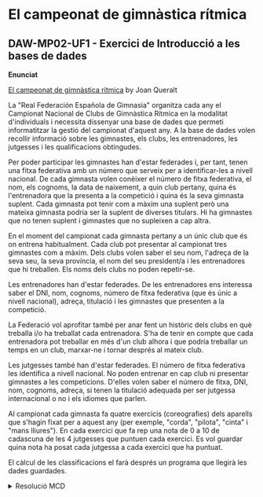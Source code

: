 # El campeonat de gimnàstica rítmica
## DAW-MP02-UF1 - Exercici de Introducció a les bases de dades
**Enunciat**

[El campeonat de gimnàstica rítmica](https://gitlab.com/joanq/DAM-M2-BasesDeDades/blob/master/UF1/2-model_ER/ritmica.adoc) by Joan Queralt

La "Real Federación Española de Gimnasia" organitza cada any el Campionat
Nacional de Clubs de Gimnàstica Rítmica en la modalitat d'individuals i
necessita dissenyar una base de dades que permeti informatitzar la gestió del
campionat d'aquest any. A la base de dades volen recollir informació sobre les
gimnastes, els clubs, les entrenadores, les jutgesses i les qualificacions
obtingudes.

Per poder participar les gimnastes han d'estar federades i, per tant, tenen una
fitxa federativa amb un número que serveix per a identificar-les a nivell
nacional. De cada gimnasta volen conèixer el número de fitxa federativa, el
nom, els cognoms, la data de naixement, a quin club pertany, quina és
l'entrenadora que la presenta a la competició i quina és la seva gimnasta
suplent. Cada gimnasta pot tenir com a màxim una suplent però una mateixa
gimnasta podria ser la suplent de diverses titulars. Hi ha gimnastes que no
tenen suplent i gimnastes que no supleixen a cap altra.

En el moment del campionat cada gimnasta pertany a un únic club que és on
entrena habitualment. Cada club pot presentar al campionat tres gimnastes
com a màxim. Dels clubs volen saber el seu nom, l'adreça de la seva seu,
la seva província, el nom del seu president/a i les entrenadores que hi
treballen. Els noms dels clubs no poden repetir-se.

Les entrenadores han d'estar federades. De les entrenadores ens interessa
saber el DNI, nom, cognoms, número de fitxa federativa (que és únic a nivell
nacional), adreça, titulació i les gimnastes que presenten a la competició.

La Federació vol aprofitar també per anar fent un històric dels clubs en què
treballa i/o ha treballat cada entrenadora. S'ha de tenir en compte que cada
entrenadora pot treballar en més d'un club alhora i que podria treballar un
temps en un club, marxar-ne i tornar després al mateix club.

Les jutgesses també han d'estar federades. El número de fitxa federativa les
identifica a nivell nacional. No poden entrenar en cap club ni presentar
gimnastes a les competicions. D'elles volen saber el número de fitxa, DNI, nom,
cognoms, adreça, si tenen la titulació adequada per ser jutgessa internacional
o no i els idiomes que parlen.

Al campionat cada gimnasta fa quatre exercicis (coreografies) dels aparells
que s'hagin fixat per a aquest any (per exemple, "corda", "pilota", "cinta" i
"mans lliures"). En cada exercici que fa rep una nota de 0 a 10 de cadascuna
de les 4 jutgesses que puntuen cada exercici. Es vol guardar quina nota ha
posat cada jutgessa a cada exercici que ha puntuat.

El càlcul de les classificacions el farà després un programa que llegirà les
dades guardades.

<details>
    <summary>Resolució MCD</summary>
      <p>W
        <img src="https://i.imgur.com/ZhoBtlw.png" alt="Resolució MCD">
      </p>

    

</details>
